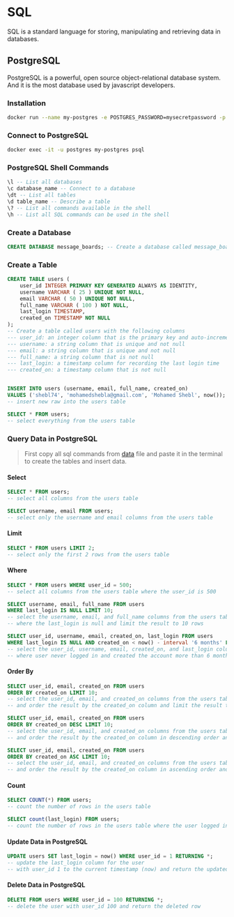 # SQL

SQL is a standard language for storing, manipulating and retrieving data in databases.

## PostgreSQL

PostgreSQL is a powerful, open source object-relational database system. And it is the most database used by javascript developers.

### Installation

```bash
docker run --name my-postgres -e POSTGRES_PASSWORD=mysecretpassword -p 5432:5432 -d --rm postgres:13.0
```

### Connect to PostgreSQL

```bash
docker exec -it -u postgres my-postgres psql
```

### PostgreSQL Shell Commands

```sql
\l -- List all databases
\c database_name -- Connect to a database
\dt -- List all tables
\d table_name -- Describe a table
\? -- List all commands available in the shell
\h -- List all SQL commands can be used in the shell 
```

### Create a Database

```sql
CREATE DATABASE message_boards; -- Create a database called message_boards
```

### Create a Table

```sql
CREATE TABLE users (
    user_id INTEGER PRIMARY KEY GENERATED ALWAYS AS IDENTITY,
    username VARCHAR ( 25 ) UNIQUE NOT NULL, 
    email VARCHAR ( 50 ) UNIQUE NOT NULL,
    full_name VARCHAR ( 100 ) NOT NULL,
    last_login TIMESTAMP,
    created_on TIMESTAMP NOT NULL
);
-- Create a table called users with the following columns
--- user_id: an integer column that is the primary key and auto-incremented
--- username: a string column that is unique and not null
--- email: a string column that is unique and not null
--- full_name: a string column that is not null
--- last_login: a timestamp column for recording the last login time
--- created_on: a timestamp column that is not null


INSERT INTO users (username, email, full_name, created_on) 
VALUES ('shebl74', 'mohamedshebla@gmail.com', 'Mohamed Shebl', now());
-- insert new raw into the users table

SELECT * FROM users;
-- select everything from the users table 
```

### Query Data in PostgreSQL

> First copy all sql commands from [data](./sample-postgresql.sql) file and paste it in the terminal to create the tables and insert data.

#### Select

```sql
SELECT * FROM users;
-- select all columns from the users table

SELECT username, email FROM users;
-- select only the username and email columns from the users table
```

#### Limit

```sql
SELECT * FROM users LIMIT 2;
-- select only the first 2 rows from the users table
```

#### Where

```sql
SELECT * FROM users WHERE user_id = 500;
-- select all columns from the users table where the user_id is 500

SELECT username, email, full_name FROM users 
WHERE last_login IS NULL LIMIT 10;
-- select the username, email, and full_name columns from the users table 
-- where the last_login is null and limit the result to 10 rows

SELECT user_id, username, email, created_on, last_login FROM users 
WHERE last_login IS NULL AND created_on < now() - interval '6 months' LIMIT 10;
-- select the user_id, username, email, created_on, and last_login columns from the users table 
-- where user never logged in and created the account more than 6 months ago and limit the result to 10 rows
```

#### Order By

```sql
SELECT user_id, email, created_on FROM users 
ORDER BY created_on LIMIT 10;
-- select the user_id, email, and created_on columns from the users table 
-- and order the result by the created_on column and limit the result to 10 rows

SELECT user_id, email, created_on FROM users 
ORDER BY created_on DESC LIMIT 10;
-- select the user_id, email, and created_on columns from the users table 
-- and order the result by the created_on column in descending order and limit the result to 10 rows

SELECT user_id, email, created_on FROM users 
ORDER BY created_on ASC LIMIT 10;
-- select the user_id, email, and created_on columns from the users table 
-- and order the result by the created_on column in ascending order and limit the result to 10 rows
```

#### Count

```sql
SELECT COUNT(*) FROM users;
-- count the number of rows in the users table

SELECT count(last_login) FROM users;
-- count the number of rows in the users table where the user logged in before
```

#### Update Data in PostgreSQL

```sql
UPDATE users SET last_login = now() WHERE user_id = 1 RETURNING *;
-- update the last_login column for the user 
-- with user_id 1 to the current timestamp (now) and return the updated row
```

#### Delete Data in PostgreSQL

```sql
DELETE FROM users WHERE user_id = 100 RETURNING *;
-- delete the user with user_id 100 and return the deleted row
```
